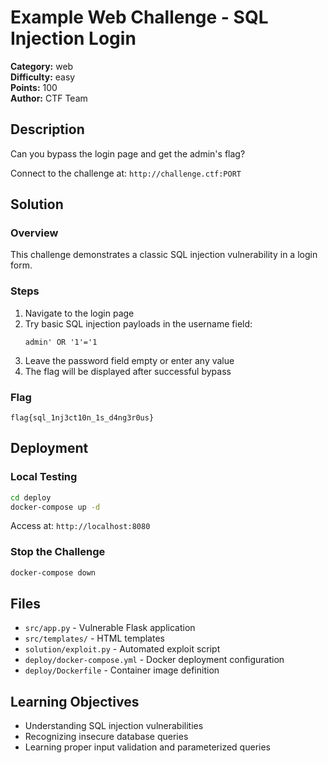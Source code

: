 # Example Web Challenge - SQL Injection Login

**Category:** web  
**Difficulty:** easy  
**Points:** 100  
**Author:** CTF Team

## Description

Can you bypass the login page and get the admin's flag?

Connect to the challenge at: `http://challenge.ctf:PORT`

## Solution

### Overview
This challenge demonstrates a classic SQL injection vulnerability in a login form.

### Steps
1. Navigate to the login page
2. Try basic SQL injection payloads in the username field:
   ```
   admin' OR '1'='1
   ```
3. Leave the password field empty or enter any value
4. The flag will be displayed after successful bypass

### Flag
`flag{sql_1nj3ct10n_1s_d4ng3r0us}`

## Deployment

### Local Testing
```bash
cd deploy
docker-compose up -d
```

Access at: `http://localhost:8080`

### Stop the Challenge
```bash
docker-compose down
```

## Files

- `src/app.py` - Vulnerable Flask application
- `src/templates/` - HTML templates
- `solution/exploit.py` - Automated exploit script
- `deploy/docker-compose.yml` - Docker deployment configuration
- `deploy/Dockerfile` - Container image definition

## Learning Objectives

- Understanding SQL injection vulnerabilities
- Recognizing insecure database queries
- Learning proper input validation and parameterized queries
